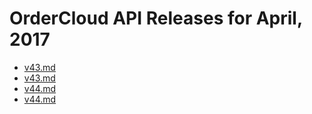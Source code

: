 # OrderCloud API Releases for April, 2017

- [v43.md](/v43.md)
- [v43.md](/v43.md)
- [v44.md](/v44.md)
- [v44.md](/v44.md)